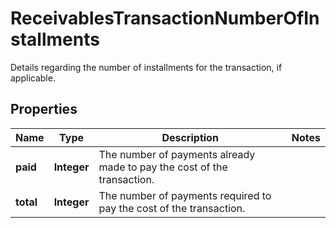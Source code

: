 

# ReceivablesTransactionNumberOfInstallments

Details regarding the number of installments for the transaction, if applicable.

## Properties

| Name | Type | Description | Notes |
|------------ | ------------- | ------------- | -------------|
|**paid** | **Integer** | The number of payments already made to pay the cost of the transaction. |  |
|**total** | **Integer** | The number of payments required to pay the cost of the transaction. |  |



